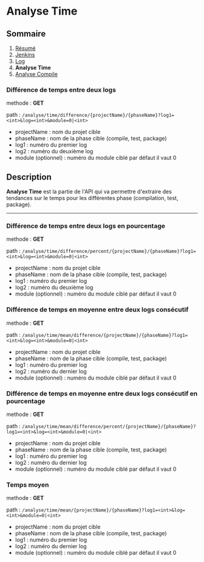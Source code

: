 # Analyse Time

## Sommaire

1. [Résumé](https://github.com/leofrere/PJI-APIRestFull/blob/master/README.md)
2. [Jenkins](https://github.com/leofrere/PJI-APIRestFull/blob/master/doc/Jenkins.md)
3. [Log](https://github.com/leofrere/PJI-APIRestFull/blob/master/doc/Log.md)
4. **Analyse Time**
5. [Analyse Compile](https://github.com/leofrere/PJI-APIRestFull/blob/master/doc/AnalyseCompile.md)

### Différence de temps entre deux logs

methode : **GET**

path : `/analyse/time/difference/{projectName}/{phaseName}?log1=<int>&log=<int>&module=0|<int>`
- projectName : nom du projet cible
- phaseName : nom de la phase cible (compile, test, package)
- log1 : numéro du premier log
- log2 : numéro du deuxième log
- module (optionnel) : numéro du module ciblé par défaut il vaut 0

## Description

**Analyse Time** est la partie de l'API qui va permettre d'extraire des tendances sur le temps pour les différentes phase (compilation, test, package).

---

### Différence de temps entre deux logs en pourcentage

methode : **GET**

path : `/analyse/time/difference/percent/{projectName}/{phaseName}?log1=<int>&log=<int>&module=0|<int>`
- projectName : nom du projet cible
- phaseName : nom de la phase cible (compile, test, package)
- log1 : numéro du premier log
- log2 : numéro du deuxième log
- module (optionnel) : numéro du module ciblé par défaut il vaut 0

### Différence de temps en moyenne entre deux logs consécutif

methode : **GET**

path : `/analyse/time/mean/difference/{projectName}/{phaseName}?log1=<int>&log=<int>&module=0|<int>`
- projectName : nom du projet cible
- phaseName : nom de la phase cible (compile, test, package)
- log1 : numéro du premier log
- log2 : numéro du dernier log
- module (optionnel) : numéro du module ciblé par défaut il vaut 0

### Différence de temps en moyenne entre deux logs consécutif en pourcentage

methode : **GET**

path : `/analyse/time/mean/difference/percent/{projectName}/{phaseName}?log1=<int>&log=<int>&module=0|<int>`
- projectName : nom du projet cible
- phaseName : nom de la phase cible (compile, test, package)
- log1 : numéro du premier log
- log2 : numéro du dernier log
- module (optionnel) : numéro du module ciblé par défaut il vaut 0

### Temps moyen

methode : **GET**

path : `/analyse/time/mean/{projectName}/{phaseName}?log1=<int>&log=<int>&module=0|<int>`
- projectName : nom du projet cible
- phaseName : nom de la phase cible (compile, test, package)
- log1 : numéro du premier log
- log2 : numéro du dernier log
- module (optionnel) : numéro du module ciblé par défaut il vaut 0